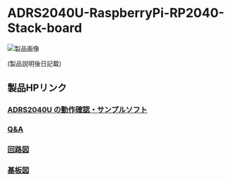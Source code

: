 # ADRS2040U-RaspberryPi-RP2040-Stack-board

![製品画像]()

(製品説明後日記載)


## 製品HPリンク

### [ADRS2040U の動作確認・サンプルソフト](https://github.com/bit-trade-one/ADRS2040U/tree/master/Sample)  

### [Q&A](FAQ.md)

### [回路図](https://github.com/bit-trade-one/ADRS2040U/tree/master/Schematics)

### [基板図](https://github.com/bit-trade-one/ADRS2040U/tree/master/Dimensions)

